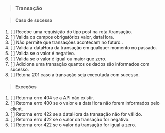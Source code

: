 > ### Transação

> #### Caso de sucesso 

1. [ ] Recebe uma requisição do tipo post na rota /transação.
2. [ ] Valida os campos obrigatórios valor, dataHora.
3. [ ] Não permite que transações acontecam no futuro..
4. [ ] Valida a dataHora da transação em qualquer momento no passado.
5. [ ] Valida se o valor é negativo.
6. [ ] Valida se o valor é igual ou maior que zero.
7. [ ] Adiciona uma transação quantos os dados são informados com sucesso.
8. [ ] Retona 201 caso a transação seja executada com sucesso.

> #### Exceções

1. [ ] Retorna erro 404 se a API não existir.
2. [ ] Retorna erro 400 se o valor e a dataHora não forem informados pelo client.
3. [ ] Retorna erro 422 se a dataHora da transação não for válido.
4. [ ] Retorna erro 422 se o valor da transação for negativo.
5. [ ] Retorna eror 422 se o valor da transação for igual a zero.